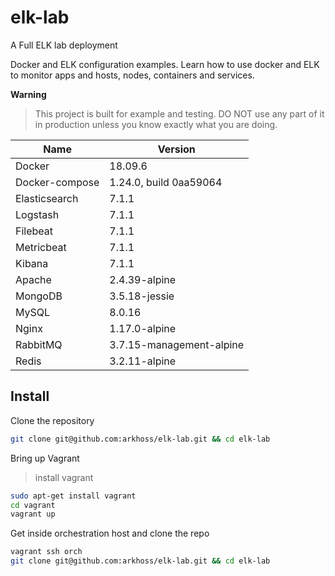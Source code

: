 # elk-lab
A Full ELK lab deployment

Docker and ELK configuration examples. 
Learn how to use docker and ELK to monitor apps and hosts, nodes, containers and services.

**Warning**
> This project is built for example and testing. 
> DO NOT use any part of it in production unless you know exactly what you are doing.

| Name  | Version |
| ------------- | ------------- |
| Docker  | 18.09.6 |
| Docker-compose  | 1.24.0, build 0aa59064 |
| Elasticsearch  | 7.1.1 |
| Logstash | 7.1.1 |
| Filebeat | 7.1.1 |
| Metricbeat  | 7.1.1 |
| Kibana  | 7.1.1 |
| Apache | 2.4.39-alpine |
| MongoDB | 3.5.18-jessie |
| MySQL | 8.0.16 |
| Nginx | 1.17.0-alpine |
| RabbitMQ | 3.7.15-management-alpine |
| Redis | 3.2.11-alpine |


## Install

Clone the repository

```bash
git clone git@github.com:arkhoss/elk-lab.git && cd elk-lab
```

Bring up Vagrant
> install vagrant

```bash
sudo apt-get install vagrant
cd vagrant
vagrant up
```
Get inside orchestration host and clone the repo
```bash
vagrant ssh orch
git clone git@github.com:arkhoss/elk-lab.git && cd elk-lab
```
